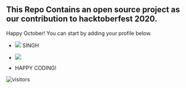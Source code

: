 ## This Repo Contains an open source project as our contribution to hacktoberfest 2020.

Happy October! You can start by adding your profile below.


- [![](https://img.shields.io/badge/DEV-ESH-blue)](http://www.deveshsingh.ml) SINGH
- [![](https://img.shields.io/badge/D3V3sh-blue)](http://www.deveshsingh.ml) 

- HAPPY CODING!










![visitors](https://visitor-badge.laobi.icu/badge?page_id=Nimisha-Singh.Hacktoberfest2020)

